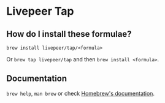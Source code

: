 # Livepeer Tap

## How do I install these formulae?

`brew install livepeer/tap/<formula>`

Or `brew tap livepeer/tap` and then `brew install <formula>`.

## Documentation

`brew help`, `man brew` or check [Homebrew's documentation](https://docs.brew.sh).
